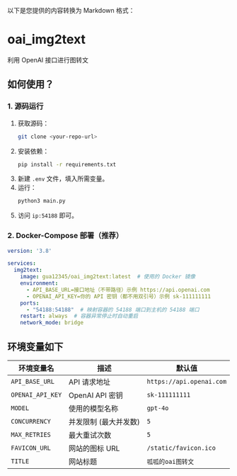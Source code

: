 以下是您提供的内容转换为 Markdown 格式：


# oai_img2text
利用 OpenAI 接口进行图转文

## 如何使用？

### 1. 源码运行
1. 获取源码：
   ```bash
   git clone <your-repo-url>
   ```
2. 安装依赖：
   ```bash
   pip install -r requirements.txt
   ```
3. 新建 `.env` 文件，填入所需变量。
4. 运行：
   ```bash
   python3 main.py
   ```
5. 访问 `ip:54188` 即可。

### 2. Docker-Compose 部署（推荐）
```yaml
version: '3.8'

services:
  img2text:
    image: gua12345/oai_img2text:latest  # 使用的 Docker 镜像
    environment:
      - API_BASE_URL=接口地址（不带路径）示例 https://api.openai.com
      - OPENAI_API_KEY=你的 API 密钥（都不用双引号）示例 sk-111111111
    ports:
      - "54188:54188"  # 映射容器的 54188 端口到主机的 54188 端口
    restart: always  # 容器异常停止时自动重启
    network_mode: bridge
```

## 环境变量如下

| 环境变量名         | 描述                           | 默认值                         |
|--------------------|--------------------------------|--------------------------------|
| `API_BASE_URL`     | API 请求地址                   | `https://api.openai.com`      |
| `OPENAI_API_KEY`   | OpenAI API 密钥                 | `sk-111111111`                |
| `MODEL`            | 使用的模型名称                 | `gpt-4o`                      |
| `CONCURRENCY`      | 并发限制 (最大并发数)          | `5`                           |
| `MAX_RETRIES`      | 最大重试次数                   | `5`                           |
| `FAVICON_URL`      | 网站的图标 URL                 | `/static/favicon.ico`         |
| `TITLE`            | 网站标题                       | `呱呱的oai图转文`              |

